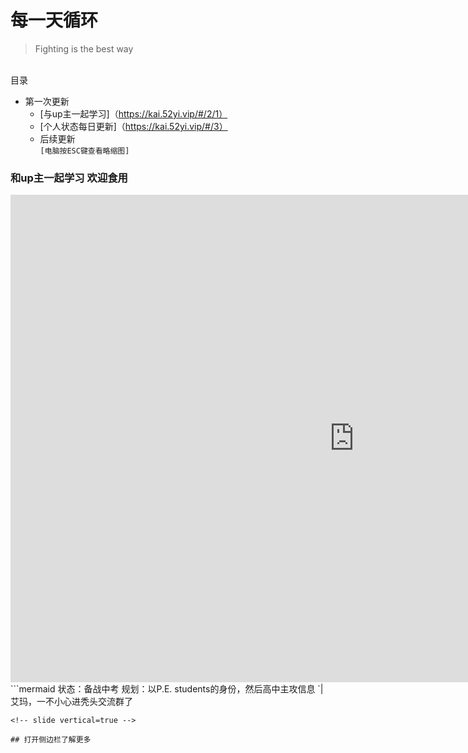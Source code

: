 # 每一天循环
> Fighting is the best way 

<!-- slide -->
</br>目录
+ 第一次更新
    * [与up主一起学习]（https://kai.52yi.vip/#/2/1）
    * [个人状态每日更新]（https://kai.52yi.vip/#/3）
    * 后续更新
</br>`[电脑按ESC键查看略缩图]`
<!-- slide -->
### 和up主一起学习 **欢迎食用**
<!-- slide vertical=true -->
<iframe 
    width="1100" 
    height="780" 
    src="https://live.bilibili.com/8397302"
    scrolling="no" 
    border="0" 
    frameborder="no" 
    framespacing="0" 
    allowfullscreen="false"> 
    </iframe>
<!-- slide -->
```mermaid
状态：备战中考
规划：以P.E. students的身份，然后高中主攻信息
`|艾玛，一不小心进秃头交流群了

```
<!-- slide vertical=true -->

## 打开侧边栏了解更多

